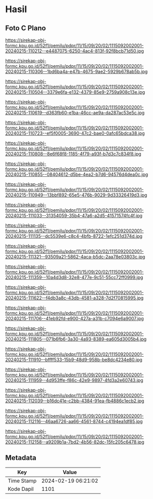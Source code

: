 # Hasil

## Foto C Plano

https://sirekap-obj-formc.kpu.go.id/52f1/pemilu/pdpr/11/15/09/20/02/1115092002001-20240215-110212--e4487075-6250-4ac4-813f-92f8bcb71d50.jpg

https://sirekap-obj-formc.kpu.go.id/52f1/pemilu/pdpr/11/15/09/20/02/1115092002001-20240215-110306--1bd6ba4a-e47b-4675-9ae2-5929b678ab5b.jpg

https://sirekap-obj-formc.kpu.go.id/52f1/pemilu/pdpr/11/15/09/20/02/1115092002001-20240215-110504--3379e6fa-e132-4379-85e9-2759a908c13e.jpg

https://sirekap-obj-formc.kpu.go.id/52f1/pemilu/pdpr/11/15/09/20/02/1115092002001-20240215-110619--d363fb60-e1ba-46cc-ae9a-da287ac53e5c.jpg

https://sirekap-obj-formc.kpu.go.id/52f1/pemilu/pdpr/11/15/09/20/02/1115092002001-20240215-110723--ef5f0005-3690-47c2-bae0-0afc65bdca38.jpg

https://sirekap-obj-formc.kpu.go.id/52f1/pemilu/pdpr/11/15/09/20/02/1115092002001-20240215-110808--8e6f68f8-1185-4f79-a93f-b7d3c7c834f8.jpg

https://sirekap-obj-formc.kpu.go.id/52f1/pemilu/pdpr/11/15/09/20/02/1115092002001-20240215-110855--08404612-d5be-4ea2-b7d6-94576d4dea0c.jpg

https://sirekap-obj-formc.kpu.go.id/52f1/pemilu/pdpr/11/15/09/20/02/1115092002001-20240215-110949--13bbf892-65e5-476b-9029-9d33326419d3.jpg

https://sirekap-obj-formc.kpu.go.id/52f1/pemilu/pdpr/11/15/09/20/02/1115092002001-20240215-111033--31354059-35b4-47a6-a2d5-41571574fc4f.jpg

https://sirekap-obj-formc.kpu.go.id/52f1/pemilu/pdpr/11/15/09/20/02/1115092002001-20240215-111135--dc5539e6-c8c4-4bfb-8722-1efc251d374d.jpg

https://sirekap-obj-formc.kpu.go.id/52f1/pemilu/pdpr/11/15/09/20/02/1115092002001-20240215-111321--93509a21-5862-4aca-b5dc-2aa78e03803c.jpg

https://sirekap-obj-formc.kpu.go.id/52f1/pemilu/pdpr/11/15/09/20/02/1115092002001-20240215-111359--10a4d3d8-32e8-477e-9c51-55cc72ff0999.jpg

https://sirekap-obj-formc.kpu.go.id/52f1/pemilu/pdpr/11/15/09/20/02/1115092002001-20240215-111622--f4db3a8c-43db-4581-a328-7d2f70815995.jpg

https://sirekap-obj-formc.kpu.go.id/52f1/pemilu/pdpr/11/15/09/20/02/1115092002001-20240215-111706--41eb92fd-e900-427a-a31b-c7094e6a9007.jpg

https://sirekap-obj-formc.kpu.go.id/52f1/pemilu/pdpr/11/15/09/20/02/1115092002001-20240215-111805--071b6fb6-3a30-4a93-8389-ea605d3005b4.jpg

https://sirekap-obj-formc.kpu.go.id/52f1/pemilu/pdpr/11/15/09/20/02/1115092002001-20240215-111910--bffff533-15b9-48d9-958b-be8dc4234e80.jpg

https://sirekap-obj-formc.kpu.go.id/52f1/pemilu/pdpr/11/15/09/20/02/1115092002001-20240215-111959--4d953ffe-f86c-42e9-9897-4fd3a2e60743.jpg

https://sirekap-obj-formc.kpu.go.id/52f1/pemilu/pdpr/11/15/09/20/02/1115092002001-20240215-112039--b16dc41e-c2bb-4384-91ea-fb4886c1ecb2.jpg

https://sirekap-obj-formc.kpu.go.id/52f1/pemilu/pdpr/11/15/09/20/02/1115092002001-20240215-112116--46aa6726-aa66-4561-8744-c4194ea1df85.jpg

https://sirekap-obj-formc.kpu.go.id/52f1/pemilu/pdpr/11/15/09/20/02/1115092002001-20240215-112158--a9209b1a-7bd2-4b56-82dc-15fc205c6478.jpg


## Metadata

| Key        | Value               |
| ---------- | ------------------- |
| Time Stamp | 2024-02-19 06:21:02 |
| Kode Dapil | 1101                |



